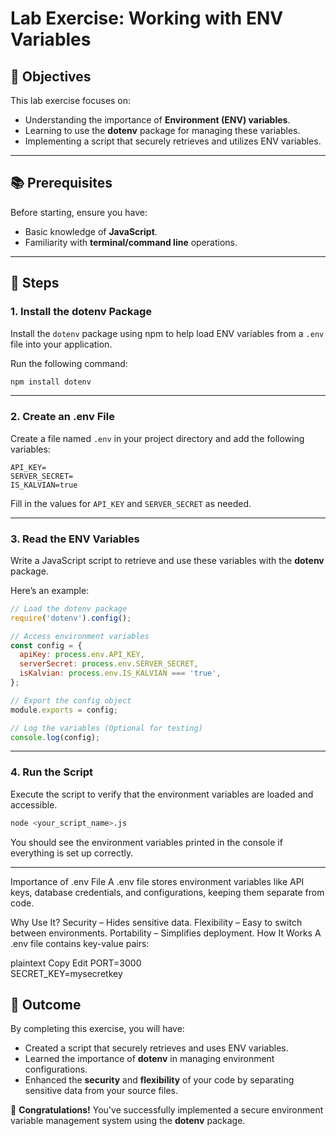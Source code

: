# **Lab Exercise: Working with ENV Variables**

## **🎯 Objectives**

This lab exercise focuses on:

- Understanding the importance of **Environment (ENV) variables**.
- Learning to use the **dotenv** package for managing these variables.
- Implementing a script that securely retrieves and utilizes ENV variables.

---

## **📚 Prerequisites**

Before starting, ensure you have:

- Basic knowledge of **JavaScript**.
- Familiarity with **terminal/command line** operations.

---

## **🚀 Steps**

### **1. Install the dotenv Package**

Install the `dotenv` package using npm to help load ENV variables from a `.env` file into your application.

Run the following command:

```bash
npm install dotenv
```

---

### **2. Create an .env File**

Create a file named `.env` in your project directory and add the following variables:

```plaintext
API_KEY=
SERVER_SECRET=
IS_KALVIAN=true
```

Fill in the values for `API_KEY` and `SERVER_SECRET` as needed.

---

### **3. Read the ENV Variables**

Write a JavaScript script to retrieve and use these variables with the **dotenv** package.

Here’s an example:

```javascript
// Load the dotenv package
require('dotenv').config();

// Access environment variables
const config = {
  apiKey: process.env.API_KEY,
  serverSecret: process.env.SERVER_SECRET,
  isKalvian: process.env.IS_KALVIAN === 'true',
};

// Export the config object
module.exports = config;

// Log the variables (Optional for testing)
console.log(config);
```

---

### **4. Run the Script**

Execute the script to verify that the environment variables are loaded and accessible.

```bash
node <your_script_name>.js
```

You should see the environment variables printed in the console if everything is set up correctly.

---


Importance of .env File
A .env file stores environment variables like API keys, database credentials, and configurations, keeping them separate from code.

Why Use It?
Security – Hides sensitive data.
Flexibility – Easy to switch between environments.
Portability – Simplifies deployment.
How It Works
A .env file contains key-value pairs:

plaintext
Copy
Edit
PORT=3000  
SECRET_KEY=mysecretkey  


## **🏁 Outcome**

By completing this exercise, you will have:

- Created a script that securely retrieves and uses ENV variables.
- Learned the importance of **dotenv** in managing environment configurations.
- Enhanced the **security** and **flexibility** of your code by separating sensitive data from your source files.

🎉 **Congratulations!** You've successfully implemented a secure environment variable management system using the **dotenv** package.
